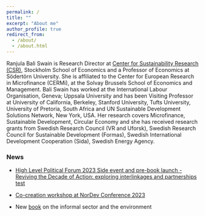 ```yaml
---
permalink: /
title: ""
excerpt: "About me"
author_profile: true
redirect_from: 
  - /about/
  - /about.html
---
```


Ranjula Bali Swain is Research Director at [Center for Sustainability Research (CSR)](https://www.hhs.se/en/research/centers/csr/), Stockholm School of Economics and a Professor of Economics at Södertörn University. She is affiliated to the Center for European Research in Microfinance (CERMi), at the Solvay Brussels School of Economics and Management. Bali Swain has worked at the International Labour Organisation, Geneva; Uppsala University and has been Visiting Professor at University of California, Berkeley, Stanford University, Tufts University, University of Pretoria, South Africa and UN Sustainable Development Solutions Network, New York, USA. Her research covers Microfinance, Sustainable Development, Circular Economy and she has received research grants from  Swedish Research Council (VR and Uforsk), Swedish Research Council for Sustainable Development (Formas), Swedish International Development Cooperation (Sida), Swedish Energy Agency.

### News
* [High Level Political Forum 2023 Side event and pre-book launch - Reviving the Decade of Action: exploring interlinkages and partnerships](https://www.hhs.se/en/research/centers/csr/news/high-level-political-forum-2023-reviving-the-decade-of-action-exploring-interlinkages-and-partnerships/) [test](../files/paper1.pdf)

* [Co-creation workshop at NorDev Conference 2023](https://www.hhs.se/en/research/centers/csr/news/co-creation-workshop-at-nordev/)

* New [book](https://www.hhs.se/en/about-us/news/csr/2022/new-book-on-the-informal-sector-and-the-environment-by-csrs-ranjula-bali-swain-and-university-of-readings-uma-kambhampati/) on the informal sector and the environment 
